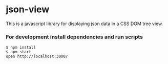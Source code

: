 # json-view

This is a javascript library for displaying json data in a CSS DOM tree view.

### For development install dependencies and run scripts

``` 
$ npm install
$ npm start
open http://localhost:3000/
```
